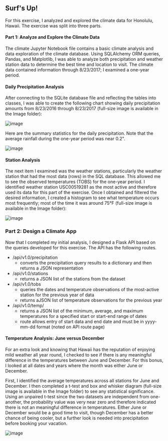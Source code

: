 ## Surf's Up!

For this exercise, I analyzed and explored the climate data for Honolulu, Hawaii. The exercise was split into three parts. 

#### Part 1: Analyze and Explore the Climate Data
The climate Jupyter Notebook file contains a basic climate analysis and data exploration of the climate database. Using SQLAlchemy ORM queries, Pandas, and Matplotlib, I was able to analyze both precipitation and weather station data to determine the best time and location to visit. The climate data contained information through 8/23/2017; I examined a one-year period. 


#### Daily Precipitation Analysis
After connecting to the SQLite database file and reflecting the tables into classes, I was able to create the following chart showing daily precipitation amounts from 8/23/2016 through 8/23/2017 (full-size image is available in the Image folder):

![image](https://user-images.githubusercontent.com/104914008/186263215-d90057a1-6479-4317-bd94-e41af7a5df3b.png)

Here are the summary statistics for the daily precipitation. Note that the average rainfall during the one-year period was near 0.2". 

![image](https://user-images.githubusercontent.com/104914008/186263672-f7993cc0-0df2-4b33-83a6-f29638f5aac1.png)

#### Station Analysis
The next item I examined was the weather stations, particularly the weather station that had the most data (rows) in the SQL database. This allowed me to see the observed temperatures (TOBS) for the one-year period. I identified weather station USC00519281 as the most active and therefore used its data for this part of the exercise. Once I obtained and filtered the desired information, I created a histogram to see what temperature occurs most frequently; most of the time it was around 75°F (full-size image is available in the Image folder):

![image](https://user-images.githubusercontent.com/104914008/186264701-181d6b7f-4b7e-4c12-9285-e5032c57d0ba.png)


### Part 2: Design a Climate App
Now that I completed my initial analysis, I designed a Flask API based on the queries developed for this exercise. The API has the following routes.
* /api/v1.0/precipitation
  * converts the precipitation query results to a dictionary and then returns a JSON representation
* /api/v1.0/stations
  * returns a JSON list of the stations from the dataset
* /api/v1.0/tobs
  * queries the dates and temperature observations of the most-active station for the previous year of data
  * returns aJSON list of temperature observations for the previous year
* /api/v1.0/temp/
  * returns a JSON list of the minimum, average, and maximum temperatures for a specified start or start-end range of dates
  * route allows entry of start data and end date and must be in yyyy-mm-dd format (noted on API route page)
 
#### Temperature Analysis: June versus December
For an extra look and knowing that Hawaii has the reputation of enjoying mild weather all year round, I checked to see if there is any meaningful difference in the temperatures between June and December. For this bonus, I looked at all dates and years where the month was either June or December. 

First, I identified the average temperatures across all stations for June and December. I then completed a t-test and box and whisker diagram (full-size image is available in the Image folder) to see any statistical significance. Using an unpaired t-test since the two datasets are independent from one-another, the probability value was very near zero and therefore indicated there is not an meaningful difference in temperatures. Either June or December would be a good time to visit, though December has a better chance of being cooler, but a further look is needed into precipitation before booking your vacation. 

![image](https://user-images.githubusercontent.com/104914008/186266455-d02f3fe1-76ee-4d0e-9de3-9525f7011a4a.png)

